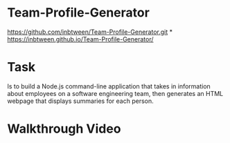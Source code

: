 # Team-Profile-Generator

https://github.com/inbtween/Team-Profile-Generator.git \*
https://inbtween.github.io/Team-Profile-Generator/

# Task

Is to build a Node.js command-line application that takes in information about employees on a software engineering team, then generates an HTML webpage that displays summaries for each person.

# Walkthrough Video
